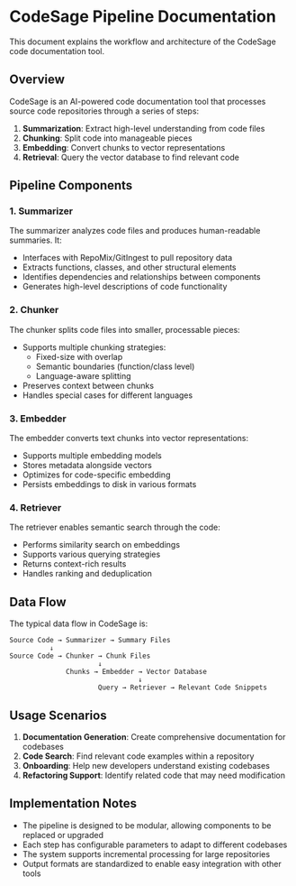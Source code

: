 # CodeSage Pipeline Documentation

This document explains the workflow and architecture of the CodeSage code documentation tool.

## Overview

CodeSage is an AI-powered code documentation tool that processes source code repositories through a series of steps:

1. **Summarization**: Extract high-level understanding from code files
2. **Chunking**: Split code into manageable pieces
3. **Embedding**: Convert chunks to vector representations
4. **Retrieval**: Query the vector database to find relevant code

## Pipeline Components

### 1. Summarizer

The summarizer analyzes code files and produces human-readable summaries. It:

- Interfaces with RepoMix/GitIngest to pull repository data
- Extracts functions, classes, and other structural elements
- Identifies dependencies and relationships between components
- Generates high-level descriptions of code functionality

### 2. Chunker

The chunker splits code files into smaller, processable pieces:

- Supports multiple chunking strategies:
  - Fixed-size with overlap
  - Semantic boundaries (function/class level)
  - Language-aware splitting
- Preserves context between chunks
- Handles special cases for different languages

### 3. Embedder

The embedder converts text chunks into vector representations:

- Supports multiple embedding models
- Stores metadata alongside vectors
- Optimizes for code-specific embedding
- Persists embeddings to disk in various formats

### 4. Retriever

The retriever enables semantic search through the code:

- Performs similarity search on embeddings
- Supports various querying strategies
- Returns context-rich results
- Handles ranking and deduplication

## Data Flow

The typical data flow in CodeSage is:

```
Source Code → Summarizer → Summary Files
          ↓
Source Code → Chunker → Chunk Files
                      ↓
              Chunks → Embedder → Vector Database
                                ↓
                      Query → Retriever → Relevant Code Snippets
```

## Usage Scenarios

1. **Documentation Generation**: Create comprehensive documentation for codebases
2. **Code Search**: Find relevant code examples within a repository
3. **Onboarding**: Help new developers understand existing codebases
4. **Refactoring Support**: Identify related code that may need modification

## Implementation Notes

- The pipeline is designed to be modular, allowing components to be replaced or upgraded
- Each step has configurable parameters to adapt to different codebases
- The system supports incremental processing for large repositories
- Output formats are standardized to enable easy integration with other tools
